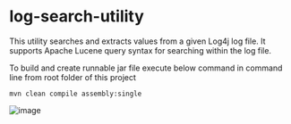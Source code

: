 # log-search-utility
This utility searches and extracts values from a given Log4j log file. It supports Apache Lucene query syntax for searching within the log file.

To build and create runnable jar file execute below command in command line from root folder of this project

`mvn clean compile assembly:single`


![image](https://github.com/user-attachments/assets/27352dc2-285b-426a-91d0-6bc128146311)
